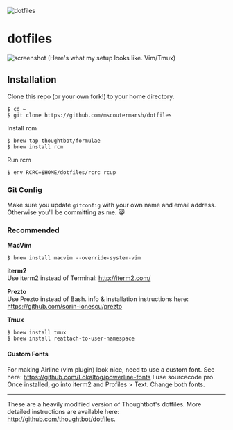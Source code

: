 ![dotfiles](https://raw.githubusercontent.com/mscoutermarsh/dotfiles/master/autobot.jpg)

dotfiles
===================
![screenshot](https://github.com/mscoutermarsh/dotfiles/blob/master/screenshot.png)
(Here's what my setup looks like. Vim/Tmux)

## Installation

Clone this repo (or your own fork!) to your home directory.
```
$ cd ~
$ git clone https://github.com/mscoutermarsh/dotfiles
```

Install rcm

```
$ brew tap thoughtbot/formulae
$ brew install rcm
```

Run rcm
```
$ env RCRC=$HOME/dotfiles/rcrc rcup
```
### Git Config
Make sure you update ```gitconfig``` with your own name and email address. Otherwise you'll be committing as me. :smile_cat:

### Recommended

**MacVim**
```
$ brew install macvim --override-system-vim
```

**iterm2**  
Use iterm2 instead of Terminal: http://iterm2.com/

**Prezto**  
Use Prezto instead of Bash. info & installation instructions here: https://github.com/sorin-ionescu/prezto

**Tmux**  
```
$ brew install tmux
$ brew install reattach-to-user-namespace
```

#### Custom Fonts
For making Airline (vim plugin) look nice, need to use a custom font. See here: https://github.com/Lokaltog/powerline-fonts
I use sourcecode pro. Once installed, go into iterm2 and Profiles > Text. Change both fonts.


---
These are a heavily modified version of Thoughtbot's dotfiles. More detailed instructions are available here: http://github.com/thoughtbot/dotfiles.
